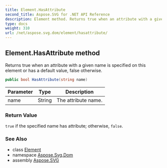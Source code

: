 ```yaml
---
title: Element.HasAttribute
second_title: Aspose.SVG for .NET API Reference
description: Element method. Returns true when an attribute with a given name is specified on this element or has a default value false otherwise
type: docs
weight: 310
url: /net/aspose.svg.dom/element/hasattribute/
---
```

## Element.HasAttribute method

Returns true when an attribute with a given name is specified on this element or has a default value, false otherwise.

```csharp
public bool HasAttribute(string name)
```

| Parameter | Type | Description |
| --- | --- | --- |
| name | String | The attribute name. |

### Return Value

`true` if the specified name has attribute; otherwise, `false`.

### See Also

* class [Element](../)
* namespace [Aspose.Svg.Dom](../../../aspose.svg.dom/)
* assembly [Aspose.SVG](../../../)
